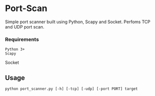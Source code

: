 # Port-Scan
Simple port scanner built using Python, Scapy and Socket. Perfoms TCP and UDP port scan.

### Requirements

	Python 3+
	Scapy
  Socket

## Usage

	python port_scanner.py [-h] [-tcp] [-udp] [-port PORT] target
